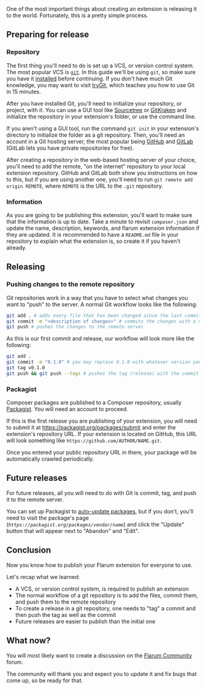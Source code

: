 One of the most important things about creating an extension is releasing it to the world. Fortunately, this is a pretty simple process.

## Preparing for release

### Repository

The first thing you'll need to do is set up a VCS, or version control system.
The most popular VCS is [`git`](https://git-scm.com/). In this guide we'll be using `git`, so make sure you have it [installed](https://git-scm.com/downloads) before continuing.
If you don't have much Git knowledge, you may want to visit [tryGit](https://try.github.io/), which teaches you how to use Git in 15 minutes.

After you have installed Git, you'll need to initialize your repository, or project, with it. You can use a GUI tool like [Sourcetree](https://www.sourcetreeapp.com/) or [GitKraken](https://www.gitkraken.com/) and initialize the repository in your extension's folder, or use the command line.

If you aren't using a GUI tool, run the command `git init` in your extension's directory to initialize the folder as a git repository.
Then, you'll need an account in a Git hosting server, the most popular being [GitHub](https://github.com) and [GitLab](https://gitlab.com) (GitLab lets you have private repositories for free).

After creating a repository in the web-based hosting server of your choice, you'll need to add the remote, "on the internet" repository to your local extension repository.
GitHub and GitLab both show you instructions on how to this, but if you are using another one, you'll need to run `git remote add origin REMOTE`, where `REMOTE` is the URL to the `.git` repository.


### Information

As you are going to be publishing this extension, you'll want to make sure that the information is up to date.
Take a minute to revisit `composer.json` and update the name, description, keywords, and flarum extension information if they are updated.
It is recommended to have a `README.md` file in your repository to explain what the extension is, so create it if you haven't already.

## Releasing

### Pushing changes to the remote repository

Git repositories work in a way that you have to select what changes you want to "push" to the server.
A normal Git workflow looks like the following:

```bash
git add . # adds every file that has been changed since the last commit
git commit -m "<description of changes>" # commits the changes with a message
git push # pushes the changes to the remote server
```

As this is our first commit and release, our workflow will look more like the following:

```bash
git add .
git commit -m "0.1.0" # you may replace 0.1.0 with whatever version you want to start with, usually 0.1.0 or 0.1.0-beta
git tag v0.1.0
git push && git push --tags # pushes the tag (release) with the commit
```

### Packagist

Composer packages are published to a Composer repository, usually [Packagist](https://packagist.org/). You will need an account to proceed.

If this is the first release you are publishing of your extension, you will need to submit it at https://packagist.org/packages/submit and enter the extension's repository URL.
If your extension is located on GitHub, this URL will look something like `https://github.com/AUTHOR/NAME.git`.

Once you entered your public repository URL in there, your package will be automatically crawled periodically.

## Future releases

For future releases, all you will need to do with Git is commit, tag, and push it to the remote server.

You can set up Packagist to [auto-update packages](https://packagist.org/about#how-to-update-packages), but if you don't, you'll need to visit the package's page (_`https://packagist.org/packages/vendor/name`_) and click the "Update" button that will appear next to "Abandon" and "Edit".

## Conclusion

Now you know how to publish your Flarum extension for everyone to use.

Let's recap what we learned:

* A VCS, or version control system, is required to publish an extension
* The normal workflow of a git repository is to add the files, commit them, and push them to the remote repository
* To create a release in a git repository, one needs to "tag" a commit and then push the tag as well as the commit
* Future releases are easier to publish than the initial one

## What now?

You will most likely want to create a discussion on the [Flarum Community](http://discuss.flarum.org/) forum.

The community will thank you and expect you to update it and fix bugs that come up, so be ready for that.
